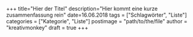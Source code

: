 +++
title="Hier der Titel"
description="Hier kommt eine kurze zusammenfassung rein"
date=16.06.2018
tags = ["Schlagwörter", "Liste"]
categories = ["Kategorie", "Liste"]
postimage = "path/to/the/file"
author = "kreativmonkey"
draft = true
+++

